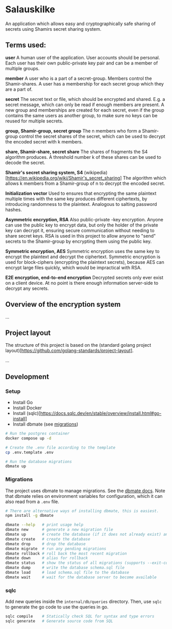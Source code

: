# Salauskilke

An application which allows easy and cryptographically safe sharing of secrets using Shamirs secret sharing system.

## Terms used:

**user**
A human user of the application. User accounts should be personal. Each user has their own public-private key pair and can be a member of multiple groups.

**member**
A user who is a part of a secret-group. Members control the Shamir-shares. A user has a membership for each secret group which they are a part of.

**secret**
The secret text or file, which should be encrypted and shared. E.g. a secret message, which can only be read if enough members are present. A new group and memberships are created for each secret, even if the group contains the same users as another group, to make sure no keys can be reused for multiple secrets.

**group, Shamir-group, secret group**
The n members who form a Shamir-group control the secret shares of the secret, which can be used to decrypt the encoded secret with k members.

**share, Shamir-share, secret share**
The shares of fragments the S4 algorithm produces. A threshold number k of these shares can be used to decode the secret.

**Shamir's secret sharing system, S4**
(wikipedia)[https://en.wikipedia.org/wiki/Shamir's_secret_sharing]
The algorithm which allows k members from a Shamir-group of n to decrypt the encoded secret.

**Initialization vector**
Used to ensures that encrypting the same plaintext multiple times with the same key produces different ciphertexts, by introducing randomness to the plaintext. Analogous to salting password hashes.

**Asymmetric encryption, RSA**
Also public-private -key encryption. Anyone can use the public key to encrypt data, but only the holder of the private key can decrypt it, ensuring secure communication without needing to share secret keys. RSA is used in this project to allow anyone to "send" secrets to the Shamir-group by encrypting them using the public key.

**Symmetric encryption, AES**
Symmetric encryption uses the same key to encrypt the plaintext and decrypt the ciphertext. Symmetric encryption is used for block-ciphers (encrypting the plaintext secrets), because AES can encrypt large files quickly, which would be impractical with RSA.

**E2E encryption, end-to-end encryption**
Decrypted secrets only ever exist on a client device. At no point is there enough information server-side to decrypt any secrets.


## Overview of the encryption system

...

## Project layout
The structure of this project is based on the (standard golang project layout)[https://github.com/golang-standards/project-layout].

...


## Development

### Setup

- Install Go
- Install Docker
- Install (sqlc)[https://docs.sqlc.dev/en/stable/overview/install.html#go-install]
- Install dbmate (see [migrations](#migrations))


```bash
# Run the postgres container
docker compose up -d

# Create the .env file according to the template
cp .env.template .env

# Run the database migrations
dbmate up
```

### Migrations

The project uses dbmate to manage migrations. See the [dbmate docs](https://github.com/amacneil/dbmate?tab=readme-ov-file#usage). Note that dbmate relies on environment variables for configuration, which it can also read from a `.env` file.


```bash
# There are alternative ways of installing dbmate, this is easiest.
npm install -g dbmate

dbmate --help   # print usage help
dbmate new      # generate a new migration file
dbmate up       # create the database (if it does not already exist) and run any pending migrations
dbmate create   # create the database
dbmate drop     # drop the database
dbmate migrate  # run any pending migrations
dbmate rollback # roll back the most recent migration
dbmate down     # alias for rollback
dbmate status   # show the status of all migrations (supports --exit-code and --quiet)
dbmate dump     # write the database schema.sql file
dbmate load     # load schema.sql file to the database
dbmate wait     # wait for the database server to become available
```

### sqlc

Add new queries inside the `internal/db/queries` directory. Then, use `sqlc` to generate the go code to use the queries in go.

```bash
sqlc compile    # Statically check SQL for syntax and type errors
sqlc generate   # Generate source code from SQL
```
